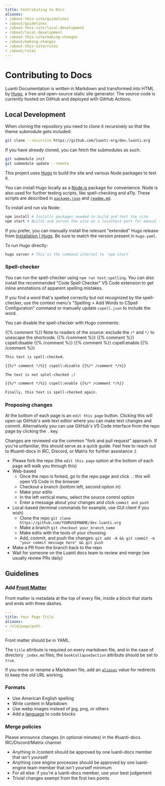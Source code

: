 ```yaml
---
title: Contributing to Docs
aliases:
- /about-this-site/guidelines
- /about/guidelines
- /about-this-site/local-development
- /about/local-development
- /about-this-site/making-changes
- /about/making-changes
- /about-this-site/rules
- /about/rules
---
```


# Contributing to Docs

Luanti Documentation is written in Markdown and transformed into HTML by [Hugo](https://gohugo.io), a free and open-source static site generator. The source code is currently hosted on GitHub and deployed with GitHub Actions.

## Local Development

When cloning the repository you need to clone it recursively so that the theme submodule gets included:

```bash
git clone --recursive https://github.com/luanti-org/dev.luanti.org
```

If you have already cloned, you can fetch the submodules as such:

```bash
git submodule init
git submodule update --remote
```

This project uses [Hugo](https://gohugo.io/) to build the site and various Node packages to test it.

You can install Hugo locally as a [Node.js](https://nodejs.org) package for convenience. Node is also used for further testing scripts, like spell-checking and a11y. These scripts are described in [`package.json`](https://github.com/luanti-org/dev.luanti.org/blob/master/package.json) and [`readme.md`](https://github.com/luanti-org/dev.luanti.org/blob/master/README.md).

To install and run via Node:

```bash
npm install # Installs packages needed to build and test the site
npm start # Builds and serves the site on a localhost port for manual testing
```

If you prefer, you can manually install the relevant "extended" Hugo release from [Installation | Hugo](https://gohugo.io/installation/). Be sure to match the version present in `hugo.yaml`.

To run Hugo directly:

```bash
hugo server # This is the command internal to `npm start`
```

### Spell-checker

You can run the spell-checker using `npm run test:spelling`. You can also install the recommended "Code Spell Checker" VS Code extension to get inline annotations of apparent spelling mistakes.

If you find a word that's spelled correctly but not recognized by the spell-checker, use the context menu's "Spelling > Add Words to CSpell Configuration" command or manually update `cspell.json` to include the word.

You can disable the spell-checker with Hugo comments:

{{% comment %}} Note to readers of the source: exclude the `/*` and `*/` to unescape the shortcode. {{% /comment %}}
{{% comment %}} cspell:disable {{% /comment %}}
{{% comment %}} cspell:enable {{% /comment %}}

```md
This text is spell-checked.

{{%/* comment */%}} cspell:disable {{%/* /comment */%}}

The text is not splel-checked ;)

{{%/* comment */%}} cspell:enable {{%/* /comment */%}}

Finally, this text is spell-checked again.
```

### Proposing changes

At the bottom of each page is an `edit this page` button. Clicking this will open up GitHub's web text editor where you can make text changes and commit. Alternatively you can use GitHub's VS Code interface from the repo page by clicking the `.` key.

Changes are reviewed via the common "fork and pull request" approach. If you're unfamiliar, this should serve as a quick guide. Feel free to reach out to #luanti-docs in IRC, Discord, or Matrix for further assistance :)

- Please fork the repo (the `edit this page` option at the bottom of each page will walk you through this)
- Web-based
  - Once the repo is forked, go to the repo page and click `.`: this will open VS Code in the browser
  - Checkout a branch (bottom left, second option in)
  - Make your edits
  - In the left vertical menu, select the source control option
  - Enter a message about your changes and click `commit and push`
- Local-based (terminal commands for example, use GUI client if you wish)
  - Clone the repo `git clone https://github.com/YOURUSERNAME/dev.luanti.org`
  - Make a branch `git checkout your_branch_name`
  - Make edits with the tools of your choosing
  - Add, commit, and push the changes: `git add -A && git commit -m "your commit message here" && git push`
- Make a PR from the branch back to the repo
- Wait for someone on the Luanti docs team to review and merge (we usually review PRs daily)

## Guidelines

### Add [Front Matter](https://gohugo.io/content-management/front-matter/)

Front matter is metadata at the top of every file, inside a block that starts and ends with three dashes.

```yaml
---
title: Your Page Title
aliases:
- /old/page/path
---
```

Front matter should be in YAML.

The `title` attribute is required on every markdown file, and in the case of directory `_index.md` files, the `bookCollapseSection` attribute should be set to `true`.

If you move or rename a Markdown file, add an [`aliases`](https://gohugo.io/content-management/urls/#aliases) value for redirects to keep the old URL working.

### Formats

* Use American English spelling
* Write content in Markdown
* Use webp images instead of jpg, png, or others
* Add a [language](https://docs.github.com/en/get-started/writing-on-github/working-with-advanced-formatting/creating-and-highlighting-code-blocks#syntax-highlighting) to code blocks

### Merge policies

Please announce changes (in optional minutes) in the #luanti-docs IRC/Discord/Matrix channel
- Anything in /content should be approved by one luanti-docs member that isn't yourself
- Anything core engine processes should be approved by one luanti-engine team member that isn't yourself minimum
- For all else: if you're a luanti-docs member, use your best judgement
- Trivial changes exempt from the first two points
